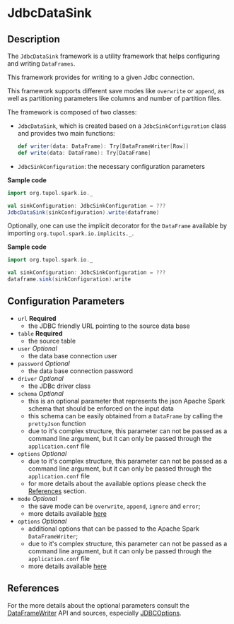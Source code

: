 # JdbcDataSink


## Description

The `JdbcDataSink` framework is a utility framework that helps configuring and writing `DataFrames`.

This framework provides for writing to a given Jdbc connection.

This framework supports different save modes like `overwrite` or `append`, as well as partitioning parameters like
columns and number of partition files.

The framework is composed of two classes:
- `JdbcDataSink`, which is created based on a `JdbcSinkConfiguration` class and provides two main functions:
    ```scala
    def writer(data: DataFrame): Try[DataFrameWriter[Row]]
    def write(data: DataFrame): Try[DataFrame]
    ```
- `JdbcSinkConfiguration`: the necessary configuration parameters

**Sample code**
```scala
import org.tupol.spark.io._

val sinkConfiguration: JdbcSinkConfiguration = ???
JdbcDataSink(sinkConfiguration).write(dataframe)
```

Optionally, one can use the implicit decorator for the `DataFrame` available by importing `org.tupol.spark.io.implicits._`.

**Sample code**
```scala
import org.tupol.spark.io._

val sinkConfiguration: JdbcSinkConfiguration = ???
dataframe.sink(sinkConfiguration).write
```


## Configuration Parameters

- `url` **Required**
  - the JDBC friendly URL pointing to the source data base
- `table` **Required**
  - the source table
- `user` *Optional*
  - the data base connection user
- `password` *Optional*
  - the data base connection password
- `driver` *Optional*
  - the JDBc driver class
- `schema` *Optional*
  - this is an optional parameter that represents the json Apache Spark schema that should
    be enforced on the input data
  - this schema can be easily obtained from a `DataFrame` by calling the `prettyJson` function
  - due to it's complex structure, this parameter can not be passed as a command line argument, 
    but it can only be passed through the `application.conf` file
- `options` *Optional*
  - due to it's complex structure, this parameter can not be passed as a command line argument, 
    but it can only be passed through the `application.conf` file
  - for more details about the available options please check the [References](#references) section.
- `mode` *Optional*
    - the save mode can be `overwrite`, `append`, `ignore` and `error`;
    - more details available [here](https://spark.apache.org/docs/3.0.1/api/scala/#org.apache.spark.sql.DataFrameWriter)
- `options` *Optional*
  - additional options that can be passed to the Apache Spark `DataFrameWriter`;
  - due to it's complex structure, this parameter can not be passed as a command line argument, 
    but it can only be passed through the `application.conf` file
  - more details available [here](https://spark.apache.org/docs/3.0.1/api/scala/#org.apache.spark.sql.DataFrameWriter)


## References

For the more details about the optional parameters consult the
[DataFrameWriter](https://spark.apache.org/docs/3.0.1/api/scala/index.html?org/apache/spark/sql/package-tree.html#org.apache.spark.sql.DataFrameWriter)
API and sources, especially
[JDBCOptions](https://github.com/apache/spark/2.3.2/master/sql/core/src/main/scala/org/apache/spark/sql/execution/datasources/jdbc/JDBCOptions.scala).
